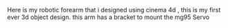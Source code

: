 Here is my robotic forearm that i designed using cinema 4d , this is my first ever 3d object design.
this arm has a bracket to mount the mg95 Servo 
